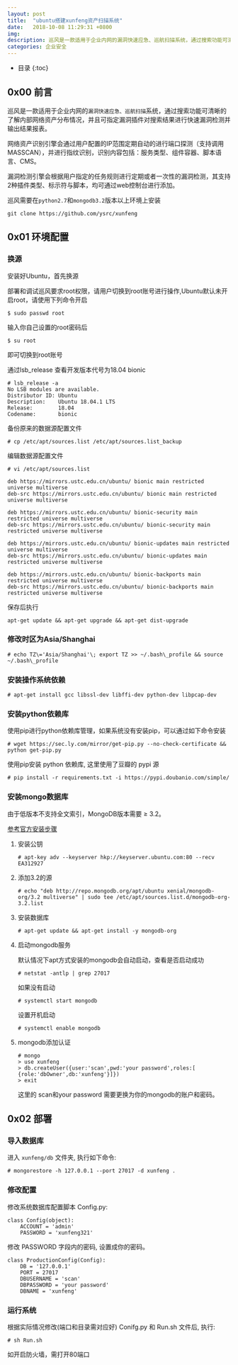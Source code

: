 ```yaml
---
layout: post
title:  "ubuntu搭建xunfeng资产扫描系统"
date:   2018-10-08 11:29:31 +0800
img:
description: 巡风是一款适用于企业内网的漏洞快速应急、巡航扫描系统，通过搜索功能可清晰的了解内部网络资产分布情况，并且可指定漏洞插件对搜索结果进行快速漏洞检测并输出结果报表
categories: 企业安全
---
```


* 目录
{:toc}

## 0x00 前言

巡风是一款适用于企业内网的```漏洞快速应急、巡航扫描```系统，通过搜索功能可清晰的了解内部网络资产分布情况，并且可指定漏洞插件对搜索结果进行快速漏洞检测并输出结果报表。

网络资产识别引擎会通过用户配置的IP范围定期自动的进行端口探测（支持调用MASSCAN），并进行指纹识别，识别内容包括：服务类型、组件容器、脚本语言、CMS。

漏洞检测引擎会根据用户指定的任务规则进行定期或者一次性的漏洞检测，其支持2种插件类型、标示符与脚本，均可通过web控制台进行添加。

巡风需要在```python2.7```和```mongodb3.2```版本以上环境上安装 

```git clone https://github.com/ysrc/xunfeng```


## 0x01 环境配置

### 换源

安装好Ubuntu，首先换源

部署和调试巡风要求root权限，请用户切换到root账号进行操作,Ubuntu默认未开启root，请使用下列命令开启

```$ sudo passwd root```

输入你自己设置的root密码后

```$ su root```

即可切换到root账号



通过lsb_release 查看开发版本代号为18.04 bionic
```
# lsb_release -a
No LSB modules are available.
Distributor ID: Ubuntu
Description:    Ubuntu 18.04.1 LTS
Release:        18.04
Codename:       bionic
```

备份原来的数据源配置文件

```# cp /etc/apt/sources.list /etc/apt/sources.list_backup```

编辑数据源配置文件

```# vi /etc/apt/sources.list```


```
deb https://mirrors.ustc.edu.cn/ubuntu/ bionic main restricted universe multiverse
deb-src https://mirrors.ustc.edu.cn/ubuntu/ bionic main restricted universe multiverse

deb https://mirrors.ustc.edu.cn/ubuntu/ bionic-security main restricted universe multiverse
deb-src https://mirrors.ustc.edu.cn/ubuntu/ bionic-security main restricted universe multiverse

deb https://mirrors.ustc.edu.cn/ubuntu/ bionic-updates main restricted universe multiverse
deb-src https://mirrors.ustc.edu.cn/ubuntu/ bionic-updates main restricted universe multiverse

deb https://mirrors.ustc.edu.cn/ubuntu/ bionic-backports main restricted universe multiverse
deb-src https://mirrors.ustc.edu.cn/ubuntu/ bionic-backports main restricted universe multiverse
```

保存后执行
```
apt-get update && apt-get upgrade && apt-get dist-upgrade
```

### 修改时区为Asia/Shanghai

```
# echo TZ\='Asia/Shanghai'\; export TZ >> ~/.bash\_profile && source ~/.bash\_profile
```

### 安装操作系统依赖

```
# apt-get install gcc libssl-dev libffi-dev python-dev libpcap-dev
```

### 安装python依赖库

使用pip进行python依赖库管理，如果系统没有安装pip，可以通过如下命令安装

```
# wget https://sec.ly.com/mirror/get-pip.py --no-check-certificate && python get-pip.py
```
使用pip安装 python 依赖库, 这里使用了豆瓣的 pypi 源
```
# pip install -r requirements.txt -i https://pypi.doubanio.com/simple/
```
### 安装mongo数据库

由于低版本不支持全文索引，MongoDB版本需要 ≥ 3.2。

[参考官方安装步骤](https://docs.mongodb.com/v3.2/tutorial/install-mongodb-on-ubuntu/)

1. 安装公钥

    ```# apt-key adv --keyserver hkp://keyserver.ubuntu.com:80 --recv EA312927```

1. 添加3.2的源

    ```# echo "deb http://repo.mongodb.org/apt/ubuntu xenial/mongodb-org/3.2 multiverse" | sudo tee /etc/apt/sources.list.d/mongodb-org-3.2.list```

1. 安装数据库

    ```# apt-get update && apt-get install -y mongodb-org```

4. 启动mongodb服务


    默认情况下apt方式安装的mongodb会自动启动，查看是否启动成功

    ```# netstat -antlp | grep 27017```

    如果没有启动 

    ```# systemctl start mongodb```

    设置开机启动

    ```# systemctl enable mongodb```


1. mongodb添加认证
    ```
    # mongo
    > use xunfeng
    > db.createUser({user:'scan',pwd:'your password',roles:[    {role:'dbOwner',db:'xunfeng'}]})
    > exit
    ```
    这里的 scan和your password 需要更换为你的mongodb的账户和密码。

## 0x02 部署

### 导入数据库

进入 ```xunfeng/db``` 文件夹, 执行如下命令:

```# mongorestore -h 127.0.0.1 --port 27017 -d xunfeng .```

### 修改配置

修改系统数据库配置脚本 Config.py:

```
class Config(object):
    ACCOUNT = 'admin'
    PASSWORD = 'xunfeng321'
```


修改 PASSWORD 字段内的密码, 设置成你的密码。

```
class ProductionConfig(Config):
    DB = '127.0.0.1'
    PORT = 27017
    DBUSERNAME = 'scan'
    DBPASSWORD = 'your password'
    DBNAME = 'xunfeng'
```

### 运行系统

根据实际情况修改(端口和目录需对应好) Conifg.py 和 Run.sh 文件后, 执行:

```# sh Run.sh```

如开启防火墙，需打开80端口



